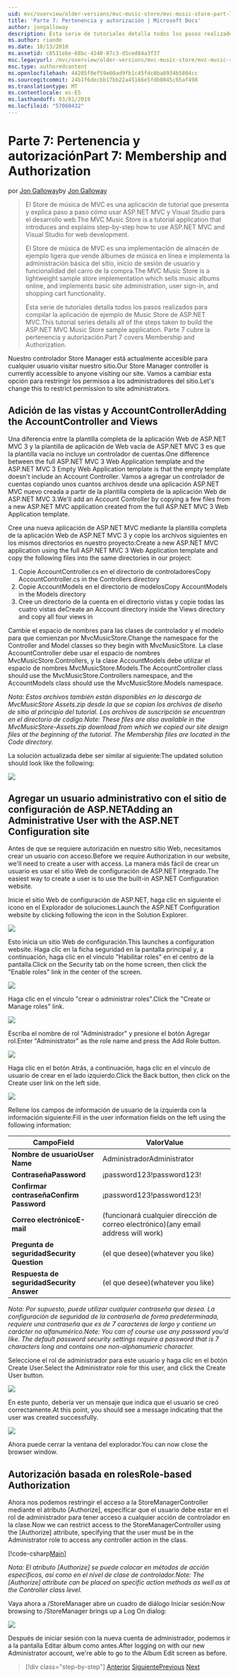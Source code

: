 ```yaml
---
uid: mvc/overview/older-versions/mvc-music-store/mvc-music-store-part-7
title: 'Parte 7: Pertenencia y autorización | Microsoft Docs'
author: jongalloway
description: Esta serie de tutoriales detalla todos los pasos realizados para compilar la aplicación de ejemplo de Music Store de ASP.NET MVC. Parte 7 cubre la pertenencia y autorización.
ms.author: riande
ms.date: 10/13/2010
ms.assetid: c8511ebe-68bc-4240-87c3-d5ced84a3f37
msc.legacyurl: /mvc/overview/older-versions/mvc-music-store/mvc-music-store-part-7
msc.type: authoredcontent
ms.openlocfilehash: 44205f0ef59e00ad9fb1c45fdc0ba8934b5804cc
ms.sourcegitcommit: 24b1f6decbb17bb22a45166e5fdb0845c65af498
ms.translationtype: MT
ms.contentlocale: es-ES
ms.lasthandoff: 03/01/2019
ms.locfileid: "57060432"
---
```

<a name="part-7-membership-and-authorization"></a><span data-ttu-id="5a8f6-104">Parte 7: Pertenencia y autorización</span><span class="sxs-lookup"><span data-stu-id="5a8f6-104">Part 7: Membership and Authorization</span></span>
====================
<span data-ttu-id="5a8f6-105">por [Jon Galloway](https://github.com/jongalloway)</span><span class="sxs-lookup"><span data-stu-id="5a8f6-105">by [Jon Galloway](https://github.com/jongalloway)</span></span>

> <span data-ttu-id="5a8f6-106">El Store de música de MVC es una aplicación de tutorial que presenta y explica paso a paso cómo usar ASP.NET MVC y Visual Studio para el desarrollo web.</span><span class="sxs-lookup"><span data-stu-id="5a8f6-106">The MVC Music Store is a tutorial application that introduces and explains step-by-step how to use ASP.NET MVC and Visual Studio for web development.</span></span>  
>   
> <span data-ttu-id="5a8f6-107">El Store de música de MVC es una implementación de almacén de ejemplo ligera que vende álbumes de música en línea e implementa la administración básica del sitio, inicio de sesión de usuario y funcionalidad del carro de la compra.</span><span class="sxs-lookup"><span data-stu-id="5a8f6-107">The MVC Music Store is a lightweight sample store implementation which sells music albums online, and implements basic site administration, user sign-in, and shopping cart functionality.</span></span>  
>   
> <span data-ttu-id="5a8f6-108">Esta serie de tutoriales detalla todos los pasos realizados para compilar la aplicación de ejemplo de Music Store de ASP.NET MVC.</span><span class="sxs-lookup"><span data-stu-id="5a8f6-108">This tutorial series details all of the steps taken to build the ASP.NET MVC Music Store sample application.</span></span> <span data-ttu-id="5a8f6-109">Parte 7 cubre la pertenencia y autorización.</span><span class="sxs-lookup"><span data-stu-id="5a8f6-109">Part 7 covers Membership and Authorization.</span></span>


<span data-ttu-id="5a8f6-110">Nuestro controlador Store Manager está actualmente accesible para cualquier usuario visitar nuestro sitio.</span><span class="sxs-lookup"><span data-stu-id="5a8f6-110">Our Store Manager controller is currently accessible to anyone visiting our site.</span></span> <span data-ttu-id="5a8f6-111">Vamos a cambiar esta opción para restringir los permisos a los administradores del sitio.</span><span class="sxs-lookup"><span data-stu-id="5a8f6-111">Let's change this to restrict permission to site administrators.</span></span>

## <a name="adding-the-accountcontroller-and-views"></a><span data-ttu-id="5a8f6-112">Adición de las vistas y AccountController</span><span class="sxs-lookup"><span data-stu-id="5a8f6-112">Adding the AccountController and Views</span></span>

<span data-ttu-id="5a8f6-113">Una diferencia entre la plantilla completa de la aplicación Web de ASP.NET MVC 3 y la plantilla de aplicación de Web vacía de ASP.NET MVC 3 es que la plantilla vacía no incluye un controlador de cuentas.</span><span class="sxs-lookup"><span data-stu-id="5a8f6-113">One difference between the full ASP.NET MVC 3 Web Application template and the ASP.NET MVC 3 Empty Web Application template is that the empty template doesn't include an Account Controller.</span></span> <span data-ttu-id="5a8f6-114">Vamos a agregar un controlador de cuentas copiando unos cuantos archivos desde una aplicación ASP.NET MVC nuevo creada a partir de la plantilla completa de la aplicación Web de ASP.NET MVC 3.</span><span class="sxs-lookup"><span data-stu-id="5a8f6-114">We'll add an Account Controller by copying a few files from a new ASP.NET MVC application created from the full ASP.NET MVC 3 Web Application template.</span></span>

<span data-ttu-id="5a8f6-115">Cree una nueva aplicación de ASP.NET MVC mediante la plantilla completa de la aplicación Web de ASP.NET MVC 3 y copie los archivos siguientes en los mismos directorios en nuestro proyecto:</span><span class="sxs-lookup"><span data-stu-id="5a8f6-115">Create a new ASP.NET MVC application using the full ASP.NET MVC 3 Web Application template and copy the following files into the same directories in our project:</span></span>

1. <span data-ttu-id="5a8f6-116">Copie AccountController.cs en el directorio de controladores</span><span class="sxs-lookup"><span data-stu-id="5a8f6-116">Copy AccountController.cs in the Controllers directory</span></span>
2. <span data-ttu-id="5a8f6-117">Copie AccountModels en el directorio de modelos</span><span class="sxs-lookup"><span data-stu-id="5a8f6-117">Copy AccountModels in the Models directory</span></span>
3. <span data-ttu-id="5a8f6-118">Cree un directorio de la cuenta en el directorio vistas y copie todas las cuatro vistas de</span><span class="sxs-lookup"><span data-stu-id="5a8f6-118">Create an Account directory inside the Views directory and copy all four views in</span></span>

<span data-ttu-id="5a8f6-119">Cambie el espacio de nombres para las clases de controlador y el modelo para que comienzan por MvcMusicStore.</span><span class="sxs-lookup"><span data-stu-id="5a8f6-119">Change the namespace for the Controller and Model classes so they begin with MvcMusicStore.</span></span> <span data-ttu-id="5a8f6-120">La clase AccountController debe usar el espacio de nombres MvcMusicStore.Controllers, y la clase AccountModels debe utilizar el espacio de nombres MvcMusicStore.Models.</span><span class="sxs-lookup"><span data-stu-id="5a8f6-120">The AccountController class should use the MvcMusicStore.Controllers namespace, and the AccountModels class should use the MvcMusicStore.Models namespace.</span></span>

<span data-ttu-id="5a8f6-121">*Nota: Estos archivos también están disponibles en la descarga de MvcMusicStore Assets.zip desde la que se copian los archivos de diseño de sitio al principio del tutorial. Los archivos de suscripción se encuentran en el directorio de código.*</span><span class="sxs-lookup"><span data-stu-id="5a8f6-121">*Note: These files are also available in the MvcMusicStore-Assets.zip download from which we copied our site design files at the beginning of the tutorial. The Membership files are located in the Code directory.*</span></span>

<span data-ttu-id="5a8f6-122">La solución actualizada debe ser similar al siguiente:</span><span class="sxs-lookup"><span data-stu-id="5a8f6-122">The updated solution should look like the following:</span></span>

![](mvc-music-store-part-7/_static/image1.png)

## <a name="adding-an-administrative-user-with-the-aspnet-configuration-site"></a><span data-ttu-id="5a8f6-123">Agregar un usuario administrativo con el sitio de configuración de ASP.NET</span><span class="sxs-lookup"><span data-stu-id="5a8f6-123">Adding an Administrative User with the ASP.NET Configuration site</span></span>

<span data-ttu-id="5a8f6-124">Antes de que se requiere autorización en nuestro sitio Web, necesitamos crear un usuario con acceso.</span><span class="sxs-lookup"><span data-stu-id="5a8f6-124">Before we require Authorization in our website, we'll need to create a user with access.</span></span> <span data-ttu-id="5a8f6-125">La manera más fácil de crear un usuario es usar el sitio Web de configuración de ASP.NET integrado.</span><span class="sxs-lookup"><span data-stu-id="5a8f6-125">The easiest way to create a user is to use the built-in ASP.NET Configuration website.</span></span>

<span data-ttu-id="5a8f6-126">Inicie el sitio Web de configuración de ASP.NET, haga clic en siguiente el icono en el Explorador de soluciones.</span><span class="sxs-lookup"><span data-stu-id="5a8f6-126">Launch the ASP.NET Configuration website by clicking following the icon in the Solution Explorer.</span></span>

![](mvc-music-store-part-7/_static/image2.png)

<span data-ttu-id="5a8f6-127">Esto inicia un sitio Web de configuración.</span><span class="sxs-lookup"><span data-stu-id="5a8f6-127">This launches a configuration website.</span></span> <span data-ttu-id="5a8f6-128">Haga clic en la ficha seguridad en la pantalla principal y, a continuación, haga clic en el vínculo "Habilitar roles" en el centro de la pantalla.</span><span class="sxs-lookup"><span data-stu-id="5a8f6-128">Click on the Security tab on the home screen, then click the "Enable roles" link in the center of the screen.</span></span>

![](mvc-music-store-part-7/_static/image3.png)

<span data-ttu-id="5a8f6-129">Haga clic en el vínculo "crear o administrar roles".</span><span class="sxs-lookup"><span data-stu-id="5a8f6-129">Click the "Create or Manage roles" link.</span></span>

![](mvc-music-store-part-7/_static/image4.png)

<span data-ttu-id="5a8f6-130">Escriba el nombre de rol "Administrador" y presione el botón Agregar rol.</span><span class="sxs-lookup"><span data-stu-id="5a8f6-130">Enter "Administrator" as the role name and press the Add Role button.</span></span>

![](mvc-music-store-part-7/_static/image5.png)

<span data-ttu-id="5a8f6-131">Haga clic en el botón Atrás, a continuación, haga clic en el vínculo de usuario de crear en el lado izquierdo.</span><span class="sxs-lookup"><span data-stu-id="5a8f6-131">Click the Back button, then click on the Create user link on the left side.</span></span>

![](mvc-music-store-part-7/_static/image6.png)

<span data-ttu-id="5a8f6-132">Rellene los campos de información de usuario de la izquierda con la información siguiente:</span><span class="sxs-lookup"><span data-stu-id="5a8f6-132">Fill in the user information fields on the left using the following information:</span></span>

| <span data-ttu-id="5a8f6-133">**Campo**</span><span class="sxs-lookup"><span data-stu-id="5a8f6-133">**Field**</span></span> | <span data-ttu-id="5a8f6-134">**Valor**</span><span class="sxs-lookup"><span data-stu-id="5a8f6-134">**Value**</span></span> |
| --- | --- |
| <span data-ttu-id="5a8f6-135">**Nombre de usuario**</span><span class="sxs-lookup"><span data-stu-id="5a8f6-135">**User Name**</span></span> | <span data-ttu-id="5a8f6-136">Administrador</span><span class="sxs-lookup"><span data-stu-id="5a8f6-136">Administrator</span></span> |
| <span data-ttu-id="5a8f6-137">**Contraseña**</span><span class="sxs-lookup"><span data-stu-id="5a8f6-137">**Password**</span></span> | <span data-ttu-id="5a8f6-138">¡password123!</span><span class="sxs-lookup"><span data-stu-id="5a8f6-138">password123!</span></span> |
| <span data-ttu-id="5a8f6-139">**Confirmar contraseña**</span><span class="sxs-lookup"><span data-stu-id="5a8f6-139">**Confirm Password**</span></span> | <span data-ttu-id="5a8f6-140">¡password123!</span><span class="sxs-lookup"><span data-stu-id="5a8f6-140">password123!</span></span> |
| <span data-ttu-id="5a8f6-141">**Correo electrónico**</span><span class="sxs-lookup"><span data-stu-id="5a8f6-141">**E-mail**</span></span> | <span data-ttu-id="5a8f6-142">(funcionará cualquier dirección de correo electrónico)</span><span class="sxs-lookup"><span data-stu-id="5a8f6-142">(any email address will work)</span></span> |
| <span data-ttu-id="5a8f6-143">**Pregunta de seguridad**</span><span class="sxs-lookup"><span data-stu-id="5a8f6-143">**Security Question**</span></span> | <span data-ttu-id="5a8f6-144">(el que desee)</span><span class="sxs-lookup"><span data-stu-id="5a8f6-144">(whatever you like)</span></span> |
| <span data-ttu-id="5a8f6-145">**Respuesta de seguridad**</span><span class="sxs-lookup"><span data-stu-id="5a8f6-145">**Security Answer**</span></span> | <span data-ttu-id="5a8f6-146">(el que desee)</span><span class="sxs-lookup"><span data-stu-id="5a8f6-146">(whatever you like)</span></span> |

<span data-ttu-id="5a8f6-147">*Nota: Por supuesto, puede utilizar cualquier contraseña que desea. La configuración de seguridad de la contraseña de forma predeterminada, requiere una contraseña que es de 7 caracteres de largo y contiene un carácter no alfanumérico.*</span><span class="sxs-lookup"><span data-stu-id="5a8f6-147">*Note: You can of course use any password you'd like. The default password security settings require a password that is 7 characters long and contains one non-alphanumeric character.*</span></span>

<span data-ttu-id="5a8f6-148">Seleccione el rol de administrador para este usuario y haga clic en el botón Create User.</span><span class="sxs-lookup"><span data-stu-id="5a8f6-148">Select the Administrator role for this user, and click the Create User button.</span></span>

![](mvc-music-store-part-7/_static/image7.png)

<span data-ttu-id="5a8f6-149">En este punto, debería ver un mensaje que indica que el usuario se creó correctamente.</span><span class="sxs-lookup"><span data-stu-id="5a8f6-149">At this point, you should see a message indicating that the user was created successfully.</span></span>

![](mvc-music-store-part-7/_static/image8.png)

<span data-ttu-id="5a8f6-150">Ahora puede cerrar la ventana del explorador.</span><span class="sxs-lookup"><span data-stu-id="5a8f6-150">You can now close the browser window.</span></span>

## <a name="role-based-authorization"></a><span data-ttu-id="5a8f6-151">Autorización basada en roles</span><span class="sxs-lookup"><span data-stu-id="5a8f6-151">Role-based Authorization</span></span>

<span data-ttu-id="5a8f6-152">Ahora nos podemos restringir el acceso a la StoreManagerController mediante el atributo [Authorize], especificar que el usuario debe estar en el rol de administrador para tener acceso a cualquier acción de controlador en la clase.</span><span class="sxs-lookup"><span data-stu-id="5a8f6-152">Now we can restrict access to the StoreManagerController using the [Authorize] attribute, specifying that the user must be in the Administrator role to access any controller action in the class.</span></span>

[!code-csharp[Main](mvc-music-store-part-7/samples/sample1.cs)]

<span data-ttu-id="5a8f6-153">*Nota: El atributo [Authorize] se puede colocar en métodos de acción específicos, así como en el nivel de clase de controlador.*</span><span class="sxs-lookup"><span data-stu-id="5a8f6-153">*Note: The [Authorize] attribute can be placed on specific action methods as well as at the Controller class level.*</span></span>

<span data-ttu-id="5a8f6-154">Vaya ahora a /StoreManager abre un cuadro de diálogo Iniciar sesión:</span><span class="sxs-lookup"><span data-stu-id="5a8f6-154">Now browsing to /StoreManager brings up a Log On dialog:</span></span>

![](mvc-music-store-part-7/_static/image9.png)

<span data-ttu-id="5a8f6-155">Después de iniciar sesión con la nueva cuenta de administrador, podemos ir a la pantalla Editar álbum como antes.</span><span class="sxs-lookup"><span data-stu-id="5a8f6-155">After logging on with our new Administrator account, we're able to go to the Album Edit screen as before.</span></span>

> [!div class="step-by-step"]
> <span data-ttu-id="5a8f6-156">[Anterior](mvc-music-store-part-6.md)
> [Siguiente](mvc-music-store-part-8.md)</span><span class="sxs-lookup"><span data-stu-id="5a8f6-156">[Previous](mvc-music-store-part-6.md)
[Next](mvc-music-store-part-8.md)</span></span>
